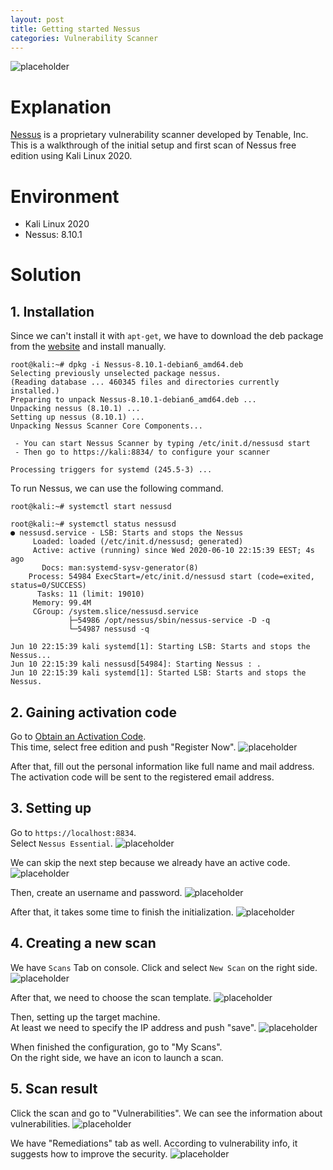 ```yaml
---
layout: post
title: Getting started Nessus
categories: Vulnerability Scanner
---
```


![placeholder](https://media.githubusercontent.com/media/inar1/inar1.github.io/master/public/images/2020-06-13/nessus.png)

# Explanation
[Nessus](https://www.tenable.com/products/nessus) is a proprietary vulnerability scanner developed by Tenable, Inc.<br>
This is a walkthrough of the initial setup and first scan of Nessus free edition using Kali Linux 2020.

# Environment
* Kali Linux 2020
* Nessus: 8.10.1

# Solution
## 1. Installation
Since we can't install it with `apt-get`, we have to download the deb package from the [website](https://www.tenable.com/downloads/nessus) and install manually.
```shell
root@kali:~# dpkg -i Nessus-8.10.1-debian6_amd64.deb 
Selecting previously unselected package nessus.
(Reading database ... 460345 files and directories currently installed.)
Preparing to unpack Nessus-8.10.1-debian6_amd64.deb ...
Unpacking nessus (8.10.1) ...
Setting up nessus (8.10.1) ...
Unpacking Nessus Scanner Core Components...

 - You can start Nessus Scanner by typing /etc/init.d/nessusd start
 - Then go to https://kali:8834/ to configure your scanner

Processing triggers for systemd (245.5-3) ...
```

To run Nessus, we can use the following command.
```shell
root@kali:~# systemctl start nessusd

root@kali:~# systemctl status nessusd
● nessusd.service - LSB: Starts and stops the Nessus
     Loaded: loaded (/etc/init.d/nessusd; generated)
     Active: active (running) since Wed 2020-06-10 22:15:39 EEST; 4s ago
       Docs: man:systemd-sysv-generator(8)
    Process: 54984 ExecStart=/etc/init.d/nessusd start (code=exited, status=0/SUCCESS)
      Tasks: 11 (limit: 19010)
     Memory: 99.4M
     CGroup: /system.slice/nessusd.service
             ├─54986 /opt/nessus/sbin/nessus-service -D -q
             └─54987 nessusd -q

Jun 10 22:15:39 kali systemd[1]: Starting LSB: Starts and stops the Nessus...
Jun 10 22:15:39 kali nessusd[54984]: Starting Nessus : .
Jun 10 22:15:39 kali systemd[1]: Started LSB: Starts and stops the Nessus.
```


## 2. Gaining activation code
Go to [Obtain an Activation Code](https://www.tenable.com/products/nessus/activation-code).<br>
This time, select free edition and push "Register Now".
![placeholder](https://media.githubusercontent.com/media/inar1/inar1.github.io/master/public/images/2020-06-13/2020-06-10-22-23-33.png)

After that, fill out the personal information like full name and mail address.<br>
The activation code will be sent to the registered email address.

## 3. Setting up
Go to `https://localhost:8834`.<br>
Select `Nessus Essential`.
![placeholder](https://media.githubusercontent.com/media/inar1/inar1.github.io/master/public/images/2020-06-13/2020-06-10-22-32-44.png)

We can skip the next step because we already have an active code.<br>
![placeholder](https://media.githubusercontent.com/media/inar1/inar1.github.io/master/public/images/2020-06-13/2020-06-10-22-33-14.png)

Then, create an username and password.
![placeholder](https://media.githubusercontent.com/media/inar1/inar1.github.io/master/public/images/2020-06-13/2020-06-10-22-48-19.png)

After that, it takes some time to finish the initialization.
![placeholder](https://media.githubusercontent.com/media/inar1/inar1.github.io/master/public/images/2020-06-13/2020-06-10-22-49-25.png)


## 4. Creating a new scan
We have `Scans` Tab on console. Click and select `New Scan` on the right side.
![placeholder](https://media.githubusercontent.com/media/inar1/inar1.github.io/master/public/images/2020-06-13/2020-06-10-23-07-17.png)

After that, we need to choose the scan template.
![placeholder](https://media.githubusercontent.com/media/inar1/inar1.github.io/master/public/images/2020-06-13/2020-06-10-23-08-07.png)

Then, setting up the target machine.<br>
At least we need to specify the IP address and push "save".
![placeholder](https://media.githubusercontent.com/media/inar1/inar1.github.io/master/public/images/2020-06-13/2020-06-10-23-09-58.png)

When finished the configuration, go to "My Scans".<br>
On the right side, we have an icon to launch a scan.


## 5. Scan result
Click the scan and go to "Vulnerabilities". We can see the information about vulnerabilities.
![placeholder](https://media.githubusercontent.com/media/inar1/inar1.github.io/master/public/images/2020-06-13/2020-06-10-23-57-31.png)

We have "Remediations" tab as well. According to vulnerability info, it suggests how to improve the security.
![placeholder](https://media.githubusercontent.com/media/inar1/inar1.github.io/master/public/images/2020-06-13/2020-06-11-00-10-48.png)
